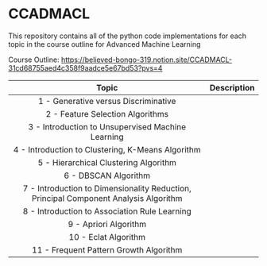 # **CCADMACL**

This repository contains all of the python code implementations for each topic in the course outline for Advanced Machine Learning

Course Outline: https://believed-bongo-319.notion.site/CCADMACL-31cd68755aed4c358f9aadce5e67bd53?pvs=4

| Topic | Description | 
| :---: | :---: |       
| 1 - Generative versus Discriminative | |
| 2 - Feature Selection Algorithms |  |
| 3 - Introduction to Unsupervised Machine Learning |  |
| 4 - Introduction to Clustering, K-Means Algorithm |  |
| 5 - Hierarchical Clustering Algorithm |  |
| 6 - DBSCAN Algorithm |  |
| 7 - Introduction to Dimensionality Reduction, Principal Component Analysis Algorithm | |
| 8 - Introduction to Association Rule Learning | |
| 9 - Apriori Algorithm | |
| 10 - Eclat Algorithm | |
| 11 - Frequent Pattern Growth Algorithm | |


